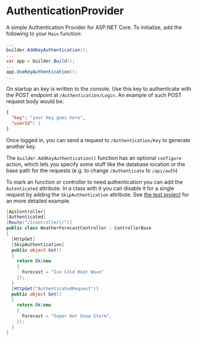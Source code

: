 # AuthenticationProvider
A simple Authentication Provider for ASP.NET Core.
To initialize, add the following to your `Main` function:
```cs
...
builder.AddKeyAuthentication();
...
var app = builder.Build();
...
app.UseKeyAuthentication();
...
```
On startup an key is written to the console. Use this key to authenticate with the POST endpoint at `/Authentication/Login`. An example of such POST request body would be:
```json
{
  "key": "your key goes here",
  "userId": 1
}
```
Once logged in, you can send a request to `/Authentication/Key` to generate another key.

The `builder.AddKeyAuthentication()` function has an optional `configure` action, which lets you specify some stuff like the database location or the base path for the requests (e.g. to change `/Authenticate` to `/api/auth`)

To mark an function or controller to need authentication you can add the `Autenticated` attribute. In a class with it you can disable it for a single request by adding the `SkipAuthentication` attribute. See [the test project](https://github.com/JonathanBout/AuthenticationProvider/tree/master/AuthenticationProviderTests) for an more detailed example.
```cs
[ApiController]
[Authenticated]
[Route("/[controller]/")]
public class WeatherForecastController : ControllerBase
{
  [HttpGet]
  [SkipAuthentication]
  public object Get()
  {
    return Ok(new
    {
      Forecast = "Ice Cold Heat Wave"
    });
  }
  [HttpGet("AuthenticatedRequest")]
  public object Get()
  {
    return Ok(new
    {
      Forecast = "Super Hot Snow Storm",
    });
  }
}
```
